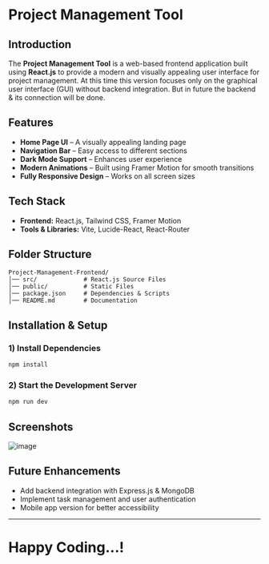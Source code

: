 # Project Management Tool 

## Introduction
The **Project Management Tool** is a web-based frontend application built using **React.js** to provide a modern and visually appealing user interface for project management. At this time this version focuses only on the graphical user interface (GUI) without backend integration. But in future the backend & its connection will be done.

## Features
-  **Home Page UI** – A visually appealing landing page
-  **Navigation Bar** – Easy access to different sections
-  **Dark Mode Support** – Enhances user experience
-  **Modern Animations** – Built using Framer Motion for smooth transitions
-  **Fully Responsive Design** – Works on all screen sizes

## Tech Stack
- **Frontend:** React.js, Tailwind CSS, Framer Motion
- **Tools & Libraries:** Vite, Lucide-React, React-Router

## Folder Structure
```plaintext
Project-Management-Frontend/
│── src/             # React.js Source Files
│── public/          # Static Files
│── package.json     # Dependencies & Scripts
│── README.md        # Documentation
```

## Installation & Setup
### 1) Install Dependencies
```sh
npm install
```
### 2) Start the Development Server
```sh
npm run dev
```

## Screenshots
![image](https://github.com/user-attachments/assets/ae8b0bea-fafb-4867-bb4e-7c0ab2f10087)


## Future Enhancements
-  Add backend integration with Express.js & MongoDB
-  Implement task management and user authentication
-  Mobile app version for better accessibility

---
# Happy Coding...!
